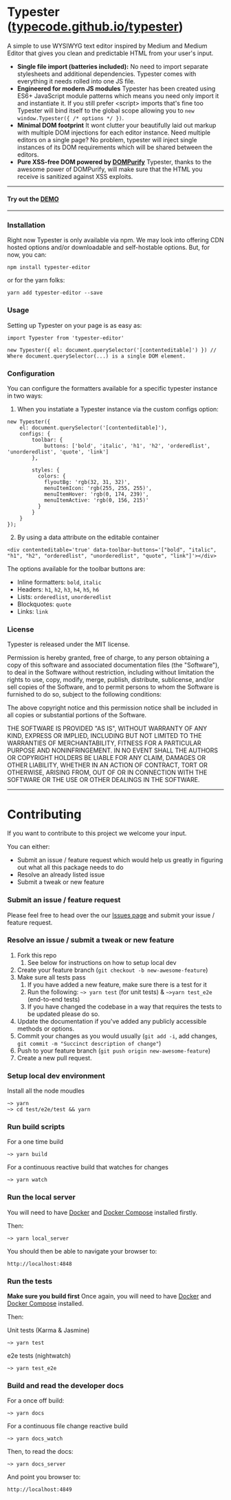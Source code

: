 # Typester ([typecode.github.io/typester](https://typecode.github.io/typester))
A simple to use WYSIWYG text editor inspired by Medium and Medium Editor that gives you clean and predictable HTML from your user's input.

- **Single file import (batteries included):**
   No need to import separate stylesheets and additional dependencies. Typester comes with everything it needs rolled into one JS file.
- **Engineered for modern JS modules**
   Typester has been created using ES6+ JavaScript module patterns which means you need only import it and instantiate it. If you still prefer &lt;script&gt; imports that's fine too Typester will bind itself to the global scope allowing you to `new window.Typester({ /* options */ })`.
- **Minimal DOM footprint**
   It wont clutter your beautifully laid out markup with multiple DOM injections for each editor instance. Need multiple editors on a single page? No problem, typester will inject single instances of its DOM requirements which will be shared between the editors.
- **Pure XSS-free DOM powered by [DOMPurify](https://github.com/cure53/DOMPurify)**
   Typester, thanks to the awesome power of DOMPurify, will make sure that the HTML you receive is sanitized against XSS exploits.

---
#### Try out the [DEMO](https://typecode.github.io/typester/#demo)
---

### Installation
Right now Typester is only available via npm. We may look into offering CDN hosted options and/or downloadable and self-hostable options. But, for now, you can:
```
npm install typester-editor
```
or for the yarn folks:
```
yarn add typester-editor --save
```

### Usage
Setting up Typester on your page is as easy as:
```
import Typester from 'typester-editor'

new Typester({ el: document.querySelector('[contenteditable]') }) // Where document.querySelector(...) is a single DOM element.
```

### Configuration
You can configure the formatters available for a specific typester instance in two ways:

1. When you instatiate a Typester instance via the custom configs option:

```
new Typester({
    el: document.querySelector('[contenteditable]'),
    configs: {
        toolbar: {
            buttons: ['bold', 'italic', 'h1', 'h2', 'orderedlist', 'unorderedlist', 'quote', 'link']
        },

        styles: {
          colors: {
            flyoutBg: 'rgb(32, 31, 32)',
            menuItemIcon: 'rgb(255, 255, 255)',
            menuItemHover: 'rgb(0, 174, 239)',
            menuItemActive: 'rgb(0, 156, 215)'
          }
        }
    }
});
```

2. By using a data attribute on the editable container
```
<div contenteditable='true' data-toolbar-buttons='["bold", "italic", "h1", "h2", "orderedlist", "unorderedlist", "quote", "link"]'></div>
```

The options available for the toolbar buttons are:
- Inline formatters: `bold`, `italic`
- Headers: `h1`, `h2`, `h3`, `h4`, `h5`, `h6`
- Lists: `orderedlist`, `unorderedlist`
- Blockquotes: `quote`
- Links: `link`

### License
Typester is released under the MIT license.

Permission is hereby granted, free of charge, to any person obtaining a copy of this software and associated documentation files (the "Software"), to deal in the Software without restriction, including without limitation the rights to use, copy, modify, merge, publish, distribute, sublicense, and/or sell copies of the Software, and to permit persons to whom the Software is furnished to do so, subject to the following conditions:

The above copyright notice and this permission notice shall be included in all copies or substantial portions of the Software.

THE SOFTWARE IS PROVIDED "AS IS", WITHOUT WARRANTY OF ANY KIND, EXPRESS OR IMPLIED, INCLUDING BUT NOT LIMITED TO THE WARRANTIES OF MERCHANTABILITY, FITNESS FOR A PARTICULAR PURPOSE AND NONINFRINGEMENT. IN NO EVENT SHALL THE AUTHORS OR COPYRIGHT HOLDERS BE LIABLE FOR ANY CLAIM, DAMAGES OR OTHER LIABILITY, WHETHER IN AN ACTION OF CONTRACT, TORT OR OTHERWISE, ARISING FROM, OUT OF OR IN CONNECTION WITH THE SOFTWARE OR THE USE OR OTHER DEALINGS IN THE SOFTWARE.



---



# Contributing
If you want to contribute to this project we welcome your input.

You can either:
- Submit an issue / feature request which would help us greatly in figuring out what all this package needs to do
- Resolve an already listed issue
- Submit a tweak or new feature

### Submit an issue / feature request
Please feel free to head over the our [Issues page](https://github.com/typecode/typester/issues)
and submit your issue / feature request.

### Resolve an issue / submit a tweak or new feature
1. Fork this repo
    1. See below for instructions on how to setup local dev
2. Create your feature branch (`git checkout -b new-awesome-feature`)
3. Make sure all tests pass
    1. If you have added a new feature, make sure there is a test for it
    2. Run the following:
       `~> yarn test` (for unit tests) & `~>yarn test_e2e` (end-to-end tests)
    3. If you have changed the codebase in a way that requires the tests to be updated
       please do so.
4. Update the documentation if you've added any publicly accessible methods or options.
5. Commit your changes as you would usually (`git add -i`, add changes, `git commit -m "Succinct description of change"`)
6. Push to your feature branch (`git push origin new-awesome-feature`)
7. Create a new pull request.

### Setup local dev environment
Install all the node moudles
```
~> yarn
~> cd test/e2e/test && yarn
```
### Run build scripts
For a one time build
```
~> yarn build
```
For a continuous reactive build that watches for changes
```
~> yarn watch
```

### Run the local server
You will need to have [Docker](https://docs.docker.com/install/) and [Docker Compose](https://docs.docker.com/compose/install/) installed firstly.

Then:
```
~> yarn local_server
```
You should then be able to navigate your browser to:
```
http://localhost:4848
```

### Run the tests
**Make sure you build first**
Once again, you will need to have [Docker](https://docs.docker.com/install/) and [Docker Compose](https://docs.docker.com/compose/install/) installed.

Then:

Unit tests (Karma & Jasmine)
```
~> yarn test
```

e2e tests (nightwatch)
```
~> yarn test_e2e
```

### Build and read the developer docs
For a once off build:
```
~> yarn docs
```

For a continuous file change reactive build
```
~> yarn docs_watch
```

Then, to read the docs:
```
~> yarn docs_server
```

And point you browser to:
```
http://localhost:4849
```
